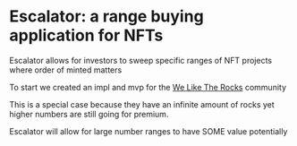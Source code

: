 # Escalator: a range buying application for NFTs

Escalator allows for investors to sweep specific ranges of NFT projects where order of minted matters

To start we created an impl and mvp for the [We Like The Rocks](https://twitter.com/weliketherocks) community

This is a special case because they have an infinite amount of rocks yet higher numbers are still going for premium.

Escalator will allow for large number ranges to have SOME value potentially
